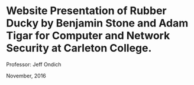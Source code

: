 # Website Presentation of Rubber Ducky by Benjamin Stone and Adam Tigar for Computer and Network Security at Carleton College.

Professor: Jeff Ondich

November, 2016
